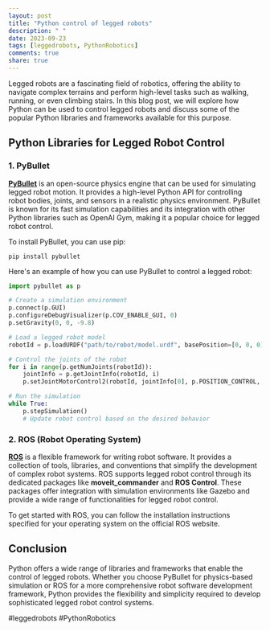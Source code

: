 ```yaml
---
layout: post
title: "Python control of legged robots"
description: " "
date: 2023-09-23
tags: [leggedrobots, PythonRobotics]
comments: true
share: true
---
```


Legged robots are a fascinating field of robotics, offering the ability to navigate complex terrains and perform high-level tasks such as walking, running, or even climbing stairs. In this blog post, we will explore how Python can be used to control legged robots and discuss some of the popular Python libraries and frameworks available for this purpose.

## Python Libraries for Legged Robot Control

### 1. PyBullet

[**PyBullet**](https://pybullet.org/) is an open-source physics engine that can be used for simulating legged robot motion. It provides a high-level Python API for controlling robot bodies, joints, and sensors in a realistic physics environment. PyBullet is known for its fast simulation capabilities and its integration with other Python libraries such as OpenAI Gym, making it a popular choice for legged robot control.

To install PyBullet, you can use pip:

```shell
pip install pybullet
```

Here's an example of how you can use PyBullet to control a legged robot:

```python
import pybullet as p

# Create a simulation environment
p.connect(p.GUI)
p.configureDebugVisualizer(p.COV_ENABLE_GUI, 0)
p.setGravity(0, 0, -9.8)

# Load a legged robot model
robotId = p.loadURDF("path/to/robot/model.urdf", basePosition=[0, 0, 0], baseOrientation=[0, 0, 0, 1])

# Control the joints of the robot
for i in range(p.getNumJoints(robotId)):
    jointInfo = p.getJointInfo(robotId, i)
    p.setJointMotorControl2(robotId, jointInfo[0], p.POSITION_CONTROL, targetPosition=0, force=5)

# Run the simulation
while True:
    p.stepSimulation()
    # Update robot control based on the desired behavior
```

### 2. ROS (Robot Operating System)

[**ROS**](https://www.ros.org/) is a flexible framework for writing robot software. It provides a collection of tools, libraries, and conventions that simplify the development of complex robot systems. ROS supports legged robot control through its dedicated packages like **moveit\_commander** and **ROS Control**. These packages offer integration with simulation environments like Gazebo and provide a wide range of functionalities for legged robot control.

To get started with ROS, you can follow the installation instructions specified for your operating system on the official ROS website.

## Conclusion

Python offers a wide range of libraries and frameworks that enable the control of legged robots. Whether you choose PyBullet for physics-based simulation or ROS for a more comprehensive robot software development framework, Python provides the flexibility and simplicity required to develop sophisticated legged robot control systems.

#leggedrobots #PythonRobotics